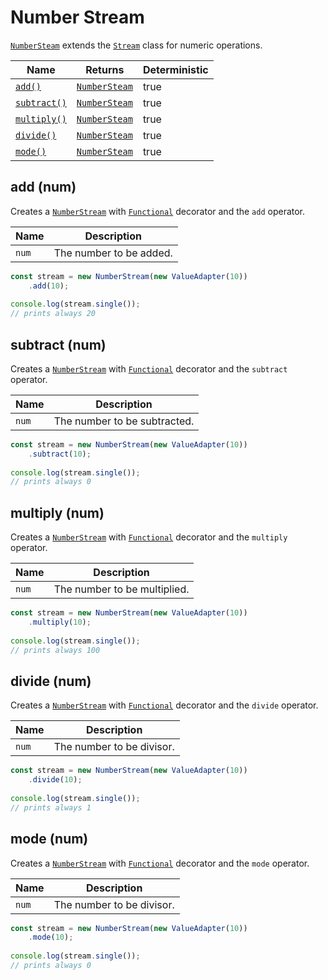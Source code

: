 # Number Stream

[`NumberSteam`](number-stream.md) extends the [`Stream`](stream.md) class for numeric operations.

<table>
   <thead>
      <tr>
         <th>Name</th>
         <th>Returns</th>
         <th data-type="checkbox">Deterministic</th>
      </tr>
   </thead>
   <tbody>
      <tr>
         <td><a href="number-stream.md#add-num"><code>add()</code></a></td>
         <td><a href="number-stream.md"><code>NumberSteam</code></a></td>
         <td>true</td>
      </tr>
      <tr>
         <td><a href="number-stream.md#subtract-num"><code>subtract()</code></a></td>
         <td><a href="number-stream.md"><code>NumberSteam</code></a></td>
         <td>true</td>
      </tr>
      <tr>
         <td><a href="number-stream.md#multiply-num"><code>multiply()</code></a></td>
         <td><a href="number-stream.md"><code>NumberSteam</code></a></td>
         <td>true</td>
      </tr>
      <tr>
         <td><a href="number-stream.md#divide-num"><code>divide()</code></a></td>
         <td><a href="number-stream.md"><code>NumberSteam</code></a></td>
         <td>true</td>
      </tr>
      <tr>
         <td><a href="number-stream.md#mode-num"><code>mode()</code></a></td>
         <td><a href="number-stream.md"><code>NumberSteam</code></a></td>
         <td>true</td>
      </tr>
   </tbody>
</table>

## add (num)

Creates a [`NumberStream`](number-stream.md) with [`Functional`](../factories/decorators/functional.md) decorator and the `add` operator.

| Name  | Description             |
| ----- | ----------------------- |
| `num` | The number to be added. |

```typescript
const stream = new NumberStream(new ValueAdapter(10))
    .add(10);
    
console.log(stream.single());
// prints always 20
```

## subtract (num)

Creates a [`NumberStream`](number-stream.md) with [`Functional`](../factories/decorators/functional.md) decorator and the `subtract` operator.

| Name  | Description                  |
| ----- | ---------------------------- |
| `num` | The number to be subtracted. |

```typescript
const stream = new NumberStream(new ValueAdapter(10))
    .subtract(10);
    
console.log(stream.single());
// prints always 0
```

## multiply (num)

Creates a [`NumberStream`](number-stream.md) with [`Functional`](../factories/decorators/functional.md) decorator and the `multiply` operator.

| Name  | Description                  |
| ----- | ---------------------------- |
| `num` | The number to be multiplied. |

```typescript
const stream = new NumberStream(new ValueAdapter(10))
    .multiply(10);
    
console.log(stream.single());
// prints always 100
```

## divide (num)

Creates a [`NumberStream`](number-stream.md) with [`Functional`](../factories/decorators/functional.md) decorator and the `divide` operator.

| Name  | Description               |
| ----- | ------------------------- |
| `num` | The number to be divisor. |

```typescript
const stream = new NumberStream(new ValueAdapter(10))
    .divide(10);
    
console.log(stream.single());
// prints always 1
```

## mode (num)

Creates a [`NumberStream`](number-stream.md) with [`Functional`](../factories/decorators/functional.md) decorator and the `mode` operator.

| Name  | Description               |
| ----- | ------------------------- |
| `num` | The number to be divisor. |

```typescript
const stream = new NumberStream(new ValueAdapter(10))
    .mode(10);
    
console.log(stream.single());
// prints always 0
```

